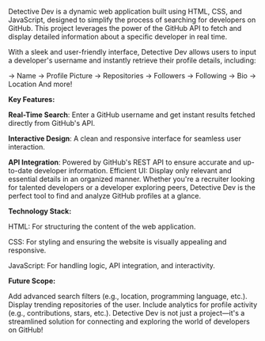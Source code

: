 Detective Dev is a dynamic web application built using HTML, CSS, and JavaScript, designed to simplify the process of searching for developers on GitHub. This project leverages the power of the GitHub API to fetch and display detailed information about a specific developer in real time.

With a sleek and user-friendly interface, Detective Dev allows users to input a developer's username and instantly retrieve their profile details, including:

 -> Name
 -> Profile Picture
 -> Repositories
 -> Followers
 -> Following
 -> Bio
 -> Location
And more!
    
**Key Features:**

**Real-Time Search**: Enter a GitHub username and get instant results fetched directly from GitHub's API.

**Interactive Design**: A clean and responsive interface for seamless user interaction.

**API Integration**: Powered by GitHub's REST API to ensure accurate and up-to-date developer information.
Efficient UI: Display only relevant and essential details in an organized manner.
Whether you're a recruiter looking for talented developers or a developer exploring peers, Detective Dev is the perfect tool to find and analyze GitHub profiles at a glance.

**Technology Stack:**

HTML: For structuring the content of the web application.

CSS: For styling and ensuring the website is visually appealing and responsive.

JavaScript: For handling logic, API integration, and interactivity.

**Future Scope:**

Add advanced search filters (e.g., location, programming language, etc.).
Display trending repositories of the user.
Include analytics for profile activity (e.g., contributions, stars, etc.).
Detective Dev is not just a project—it's a streamlined solution for connecting and exploring the world of developers on GitHub!
